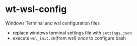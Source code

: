 # wt-wsl-config
Windows Terminal and wsl configuration files

- replace windows terminal settings file with `settings.json`
- execute `wsl_init.sh`(from wsl) *once* to configure bash
